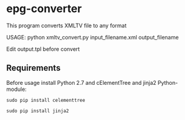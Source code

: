 epg-converter
=============

This program converts XMLTV file to any format

USAGE: python xmltv_convert.py input_filename.xml output_filename

Edit output.tpl before convert


Requirements
------------

Before usage install Python 2.7 and cElementTree and jinja2 Python-module:

`sudo pip install celementtree`

`sudo pip install jinja2`

